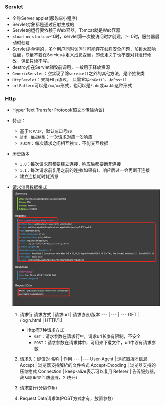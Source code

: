 ### Servlet
* 全称Server applet(服务端小程序)
* Servlet对象都是通过反射生成的
* Servlet的运行要依赖于Web容器，Tomcat就是Web容器
* `<load-on-startup>`<0时，servlet第一次被访问时才创建，>=0时，服务器启动时创建
* Servlet是单例的，多个用户同时访问时可能存在线程安全问题，加锁太影响性能，尽量不要在Servlet中定义成员变量，即使定义了也不要对其进行修改，保证只读不写。
* destroy()在Servlet销毁前调用，一般用于释放资源
* `GenericServlet`：空实现了除`service()`之外的其他方法，是个抽象类
* `HttpServlet`：支持Http协议， 只需重写`doGet()`、`doPost()`
* `urlPattern`可以是`/xx/xx`形式，也可以是`*.do`或`aa.bb`这种形式

### Http
* Hyper Text Transfer Protocol(超文本传输协议)
* 特点：
	* 基于`TCP/IP`，默认端口号`80`
	* `请求、相应模型`：一次请求对应一次响应
	* `无状态`：每次请求之间相互独立，不能交互数据
* 历史版本
	* `1.0`：每次请求前都要建立连接，响应后都要断开连接
	*  `1.1`：每次请求前复用之前的连接(如果有)、响应后过一会再断开连接
	* 建立连接耗时耗资源
* 请求消息数据格式
![](../pic/headers.png)
	
	1. 请求行
		请求方式 | 请求url | 请求协议/版本
		--- | --- | ---
		GET | /login.html | HTTP/1.1
		* Http有7种请求方式
			* `GET`：请求参数在请求行中，请求url长度有限制，不安全
			* `POST`：请求参数在请求体中，可用来下载文件，url中没有请求参数
		
	2. 请求头：键值对
		名称 | 作用
		--- | ---
		User-Agent | 浏览器版本信息
		Accept | 浏览器支持解析的文件格式
		Accept-Encoding | 浏览器支持的压缩格式
		Connection | keep-alive表示可以复用
		Referer | 告诉服务器，我从哪里来(1.防盗链，2.统计)
	3. 请求空行(分隔作用)
	
	4. Request Data请求体(POST方式才有，放置参数)

